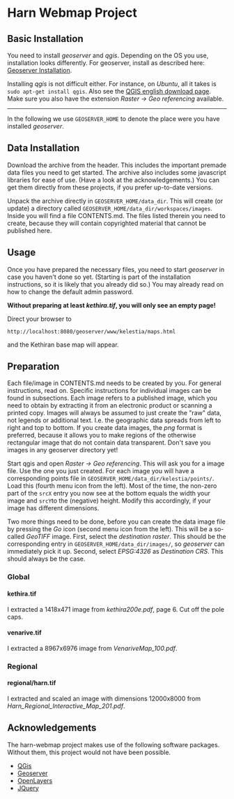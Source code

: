 # Harn Webmap Project

## Basic Installation

You need to install _geoserver_ and _qgis_.  Depending on the OS you
use, installation looks differently.  For geoserver, install as
described here: [Geoserver
Installation](https://docs.geoserver.org/stable/en/user/installation/index.html).

Installing _qgis_ is not difficult either. For instance, on _Ubuntu_,
all it takes is `sudo apt-get install qgis`.  Also see the [QGIS
english download
page](https://www.qgis.org/en/site/forusers/download.html).  Make sure
you also have the extension _Raster -> Geo referencing_ available.

---

In the following we use `GEOSERVER_HOME` to denote the place were you
have installed _geoserver_.

## Data Installation

Download the archive from the header.  This includes the important
premade data files you need to get started.  The archive also includes
some javascript libraries for ease of use.  (Have a look at the
acknowledgements.) You can get them directly from these projects, if
you prefer up-to-date versions.

Unpack the archive directly in `GEOSERVER_HOME/data_dir`. This will
create (or update) a directory called
`GEOSERVER_HOME/data_dir/workspaces/images`. Inside you will find a
file CONTENTS.md. The files listed therein you need to create, because
they will contain copyrighted material that cannot be published here.

## Usage

Once you have prepared the necessary files, you need to start
_geoserver_ in case you haven't done so yet. (Starting is part of the
installation instructions, so it is likely that you already did so.)
You may already read on how to change the default admin password.

**Without preparing at least _kethira.tif_, you will only see an empty
  page!**

Direct your browser to
```
http://localhost:8080/geoserver/www/kelestia/maps.html
```
and the Kethiran base map will appear.

## Preparation

Each file/image in CONTENTS.md needs to be created by you.  For
general instructions, read on.  Specific instructions for individual
images can be found in subsections.  Each image refers to a published
image, which you need to obtain by extracting it from an electronic
product or scanning a printed copy.  Images will always be assumed to
just create the "raw" data, not legends or additional text.  I.e. the
geographic data spreads from left to right and top to bottom.  If you
create data images, the _png_ format is preferred, because it allows
you to make regions of the otherwise rectangular image that do not
contain data transparent.  Don't save you images in any geoserver
directory yet!

Start qgis and open _Raster -> Geo referencing_.  This will ask you
for a image file.  Use the one you just created.  For each image you
will have a corresponding points file in
`GEOSERVER_HOME/data_dir/kelestia/points/`.  Load this (fourth menu
icon from the left).  Most of the time, the non-zero part of the
`srcX` entry you now see at the bottom equals the width your image and
`srcY`to the (negative) height.  Modify this accordingly, if your
image has different dimensions.

Two more things need to be done, before you can create the data image
file by pressing the _Go_ icon (second menu icon from the left).  This
will be a so-called _GeoTIFF_ image.  First, select the _destination
raster_.  This should be the corresponding entry in
`GEOSERVER_HOME/data_dir/images/`, so _geoserver_ can immediately pick
it up. Second, select _EPSG:4326_ as _Destination CRS_. This should
always be the case.

### Global

#### kethira.tif

I extracted a 1418x471 image from _kethira200e.pdf_, page 6.  Cut
off the pole caps.

#### venarive.tif

I extracted a 8967x6976 image from _VenariveMap_100.pdf_.

### Regional

#### regional/harn.tif

I extracted and scaled an image with dimensions 12000x8000 from
_Harn_Regional_Interactive_Map_201.pdf_.

## Acknowledgements

The harn-webmap project makes use of the following software packages.
Without them, this project would not have been possible.

* [QGis](https://www.qgis.org)
* [Geoserver](http://geoserver.org)
* [OpenLayers](https://openlayers.org)
* [JQuery](https://jquery.com)

